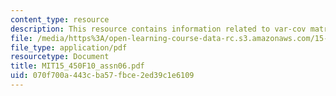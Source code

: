 ```yaml
---
content_type: resource
description: This resource contains information related to var-cov matrix.
file: /media/https%3A/open-learning-course-data-rc.s3.amazonaws.com/15-450-analytics-of-finance-fall-2010/070f700a443cba57fbce2ed39c1e6109_MIT15_450F10_assn06.pdf
file_type: application/pdf
resourcetype: Document
title: MIT15_450F10_assn06.pdf
uid: 070f700a-443c-ba57-fbce-2ed39c1e6109
---
```

